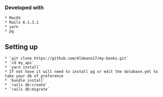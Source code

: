 ### Developed with
    * MacOS
    * Rails 6.1.3.1
    * yarn
    * pg

## Setting up
    * `git clone https://github.com/Aldeano17/my-books.git`
    * `cd my_api`
    * `yarn install`
    * If not have it will need to install pg or edit the database.yml to take your db of preference
    * `bundle install`
    * `rails db:create`
    * `rails db:migrate`

